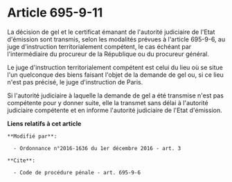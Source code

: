 # Article 695-9-11

La décision de gel et le certificat émanant de l'autorité judiciaire de l'Etat d'émission sont transmis, selon les modalités
prévues à l'article 695-9-6, au juge d'instruction territorialement compétent, le cas échéant par l'intermédiaire du
procureur de la République ou du procureur général. 

Le juge d'instruction territorialement compétent est celui du lieu où se situe l'un quelconque des biens  faisant l'objet de
la demande de gel ou, si ce lieu n'est pas précisé, le juge d'instruction de Paris. 

Si l'autorité judiciaire à laquelle la demande de gel a été transmise n'est pas compétente pour y donner suite, elle la
transmet sans délai à l'autorité judiciaire compétente et en informe l'autorité judiciaire de l'Etat d'émission.

**Liens relatifs à cet article**

	**Modifié par**:

	  - Ordonnance n°2016-1636 du 1er décembre 2016 - art. 3

	**Cite**:

	  - Code de procédure pénale - art. 695-9-6
